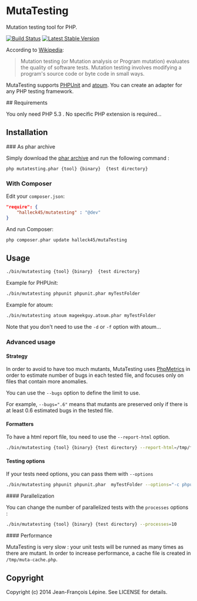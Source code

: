 # MutaTesting

Mutation testing tool for PHP.

[![Build Status](https://secure.travis-ci.org/Halleck45/MutaTesting.png)](http://travis-ci.org/Halleck45/MutaTesting)
[![Latest Stable Version](https://poser.pugx.org/halleck45/mutatesting/v/stable.png)](https://packagist.org/packages/halleck45/mutatesting)

According to [Wikipedia](http://en.wikipedia.org/wiki/Mutation_testing):

> Mutation testing (or Mutation analysis or Program mutation) evaluates the 
  quality of software tests. Mutation testing involves modifying a program's 
  source code or byte code in small ways.


MutaTesting supports [PHPUnit](http://phpunit.de/manual/current/en/index.html) and [atoum](http://docs.atoum.org/).
You can create an adapter for any PHP testing framework.

## Requirements

You only need PHP 5.3 . No specific PHP extension is required...

## Installation


### As phar archive

Simply download the [phar archive](build/mutatesting.phar) and run the following command :

```
php mutatesting.phar {tool} {binary}  {test directory}
```

### With Composer

Edit your `composer.json`:

```json
"require": {
    "halleck45/mutatesting" : "@dev"
}
```

And run Composer:

```bash
php composer.phar update halleck45/mutaTesting
```

## Usage

```bash
./bin/mutatesting {tool} {binary}  {test directory}
```

Example for PHPUnit:

```bash
./bin/mutatesting phpunit phpunit.phar myTestFolder
```

Example for atoum:

```bash
./bin/mutatesting atoum mageekguy.atoum.phar myTestFolder
```

Note that you don't need to use the `-d` or `-f` option with atoum...


### Advanced usage

#### Strategy

In order to avoid to have too much mutants, MutaTesting uses [PhpMetrics](https://github.com/Halleck45/PhpMetrics) in order
to estimate number of bugs in each tested file, and focuses only on files that contain more anomalies.

You can use the `--bugs` option to define the limit to use.

For example, `--bugs=".6"` means that mutants are preserved only if there is at least 0.6 estimated bugs in the tested file.

#### Formatters

To have a html report file, tou need to use the `--report-html` option.

```bash
./bin/mutatesting {tool} {binary} {test directory} --report-html=/tmp/file.html
```

#### Testing options

If your tests need options, you can pass them with `--options`

```bash
./bin/mutatesting phpunit phpunit.phar  myTestFolder --options="-c phpunit.xml"
```

#### Parallelization

You can change the number of parallelized tests with the `processes` options :
```bash
./bin/mutatesting {tool} {binary} {test directory} --processes=10
```


#### Performance

MutaTesting is very slow : your unit tests will be runned as many times as there are mutant.
In order to increase performance, a cache file is created in `/tmp/muta-cache.php`.


## Copyright

Copyright (c) 2014 Jean-François Lépine. See LICENSE for details.
